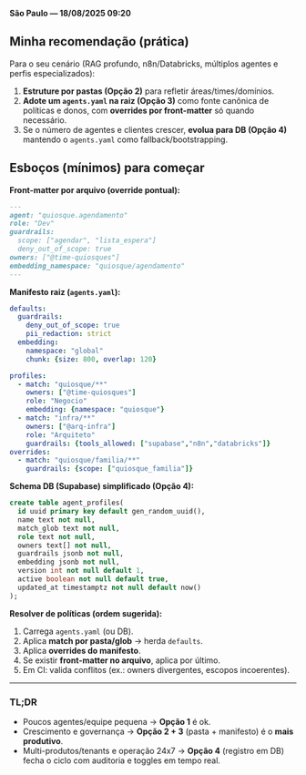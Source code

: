 **São Paulo — 18/08/2025 09:20**

## Minha recomendação (prática)

Para o seu cenário (RAG profundo, n8n/Databricks, múltiplos agentes e perfis especializados):

1. **Estruture por pastas (Opção 2)** para refletir áreas/times/domínios.
2. **Adote um `agents.yaml` na raiz (Opção 3)** como fonte canônica de políticas e donos, com **overrides por front-matter** só quando necessário.
3. Se o número de agentes e clientes crescer, **evolua para DB (Opção 4)** mantendo o `agents.yaml` como fallback/bootstrapping.

## Esboços (mínimos) para começar

**Front-matter por arquivo (override pontual):**

```md
---
agent: "quiosque.agendamento"
role: "Dev"
guardrails:
  scope: ["agendar", "lista_espera"]
  deny_out_of_scope: true
owners: ["@time-quiosques"]
embedding_namespace: "quiosque/agendamento"
---
```

**Manifesto raiz (`agents.yaml`):**

```yaml
defaults:
  guardrails:
    deny_out_of_scope: true
    pii_redaction: strict
  embedding:
    namespace: "global"
    chunk: {size: 800, overlap: 120}

profiles:
  - match: "quiosque/**"
    owners: ["@time-quiosques"]
    role: "Negocio"
    embedding: {namespace: "quiosque"}
  - match: "infra/**"
    owners: ["@arq-infra"]
    role: "Arquiteto"
    guardrails: {tools_allowed: ["supabase","n8n","databricks"]}
overrides:
  - match: "quiosque/familia/**"
    guardrails: {scope: ["quiosque_familia"]}
```

**Schema DB (Supabase) simplificado (Opção 4):**

```sql
create table agent_profiles(
  id uuid primary key default gen_random_uuid(),
  name text not null,
  match_glob text not null,
  role text not null,
  owners text[] not null,
  guardrails jsonb not null,
  embedding jsonb not null,
  version int not null default 1,
  active boolean not null default true,
  updated_at timestamptz not null default now()
);
```

**Resolver de políticas (ordem sugerida):**

1. Carrega `agents.yaml` (ou DB).
2. Aplica **match por pasta/glob** → herda `defaults`.
3. Aplica **overrides do manifesto**.
4. Se existir **front-matter no arquivo**, aplica por último.
5. Em CI: valida conflitos (ex.: owners divergentes, escopos incoerentes).

---

### TL;DR

* Poucos agentes/equipe pequena → **Opção 1** é ok.
* Crescimento e governança → **Opção 2 + 3** (pasta + manifesto) é o **mais produtivo**.
* Multi-produtos/tenants e operação 24x7 → **Opção 4** (registro em DB) fecha o ciclo com auditoria e toggles em tempo real.
